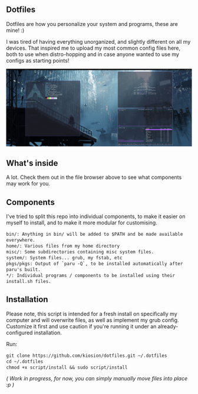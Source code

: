 ## Dotfiles

Dotfiles are how you personalize your system and programs, these are mine! :)

I was tired of having everything unorganized, and slightly different on all my devices. That inspired me to upload my most common config files here, both to use when distro-hopping and in case anyone wanted to use my configs as starting points!

<img src="ss.png"></img>


## What's inside

A lot. Check them out in the file browser above to see what components may work for you.

## Components
I've tried to split this repo into individual components, to make it easier on myself to install, and to make it more modular for customising.

    bin/: Anything in bin/ will be added to $PATH and be made available everywhere.
    home/: Various files from my home directory
    misc/: Some subdirectories containing misc system files.
    system/: System files... grub, my fstab, etc
    pkgs/pkgs: Output of `paru -Q`, to be installed automatically after paru's built.
    */: Individual programs / components to be installed using their install.sh files.

## Installation

Please note, this script is intended for a fresh install on specifically my computer and will overwrite files, as well as implement my grub config. Customize it first and use caution if you're running it under an already-configured installation.

Run:
```
git clone https://github.com/kiosion/dotfiles.git ~/.dotfiles
cd ~/.dotfiles
chmod +x script/install && sudo script/install
```
*( Work in progress, for now, you can simply manually move files into place :p )*
